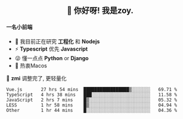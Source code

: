 <h2 align="center">👋 你好呀! 我是zoy.</h2>

#### 一名小前端

- 🌱 我目前正在研究 **工程化** 和 **Nodejs**
- ⚡ **Typescript** 优先 **Javascript**
- 😜 懂一点点 **Python** or **Django**
- 🚀 热衷Macos

🌟 **zmi** 调整完了, 更轻量化




<!--
**l-zoy/l-zoy** is a ✨ _special_ ✨ repository because its `README.md` (this file) appears on your GitHub profile.

Here are some ideas to get you started:

- 🔭 I’m currently working on ...
- 🌱 I’m currently learning ...
- 👯 I’m looking to collaborate on ...
- 🤔 I’m looking for help with ...
- 💬 Ask me about ...
- 📫 How to reach me: ...
- 😄 Pronouns: ...
- ⚡ Fun fact: ...
-->

<!--START_SECTION:waka-->
```text
Vue.js       27 hrs 54 mins  █████████████████▒░░░░░░░   69.71 % 
TypeScript   4 hrs 38 mins   ███░░░░░░░░░░░░░░░░░░░░░░   11.58 % 
JavaScript   2 hrs 7 mins    █▒░░░░░░░░░░░░░░░░░░░░░░░   05.32 % 
LESS         1 hr 58 mins    █▒░░░░░░░░░░░░░░░░░░░░░░░   04.94 % 
Other        1 hr 44 mins    █░░░░░░░░░░░░░░░░░░░░░░░░   04.36 % 
```
<!--END_SECTION:waka-->
